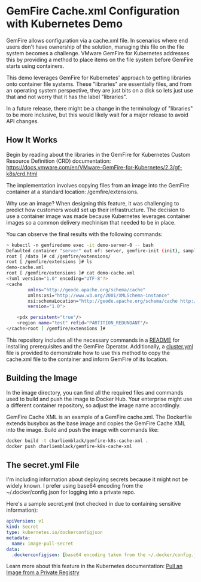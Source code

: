 # GemFire Cache.xml Configuration with Kubernetes Demo

GemFire allows configuration via a cache.xml file. In scenarios where end users don't have ownership of the solution, managing this file on the file system becomes a challenge. VMware GemFire for Kubernetes addresses this by providing a method to place items on the file system before GemFire starts using containers.

This demo leverages GemFire for Kubernetes' approach to getting libraries onto container file systems. These "libraries" are essentially files, and from an operating system perspective, they are just bits on a disk so lets just use that and not worry that it has the label "libraries".

In a future release, there might be a change in the terminology of "libraries" to be more inclusive, but this would likely wait for a major release to avoid API changes.

## How It Works
Begin by reading about the libraries in the GemFire for Kubernetes Custom Resource Definition (CRD) documentation: https://docs.vmware.com/en/VMware-GemFire-for-Kubernetes/2.3/gf-k8s/crd.html

The implementation involves copying files from an image into the GemFire container at a standard location: /gemfire/extensions.

Why use an image? When designing this feature, it was challenging to predict how customers would set up their infrastructure. The decision to use a container image was made because Kubernetes leverages container images so a common delivery mechinism that needed to be in place.

You can observe the final results with the following commands:

```bash
> kubectl -n gemfiredemo exec -it demo-server-0 -- bash
Defaulted container "server" out of: server, gemfire-init (init), sample-cache-xml (init)
root [ /data ]# cd /gemfire/extensions/
root [ /gemfire/extensions ]# ls
demo-cache.xml
root [ /gemfire/extensions ]# cat demo-cache.xml
<?xml version="1.0" encoding="UTF-8"?>
<cache
        xmlns="http://geode.apache.org/schema/cache"
        xmlns:xsi="http://www.w3.org/2001/XMLSchema-instance"
        xsi:schemaLocation="http://geode.apache.org/schema/cache http://geode.apache.org/schema/cache/cache-1.0.xsd"
        version="1.0">

    <pdx persistent="true"/>
    <region name="test" refid="PARTITION_REDUNDANT"/>
</cache>root [ /gemfire/extensions ]#
```
This repository includes all the necessary commands in a [README](/k8s/readme.md) for installing prerequisites and the GemFire Operator. Additionally, a [cluster.yml](k8s/cluster.yml) file is provided to demonstrate how to use this method to copy the cache.xml file to the container and inform GemFire of its location.

## Building the Image
In the image directory, you can find all the required files and commands used to build and push the image to Docker Hub. Your enterprise might use a different container repository, so adjust the image name accordingly.

GemFire Cache XML is an example of a GemFire cache.xml.
The Dockerfile extends busybox as the base image and copies the GemFire Cache XML into the image.
Build and push the image with commands like:

```bash
docker build -t charliemblack/gemfire-k8s-cache-xml .
docker push charliemblack/gemfire-k8s-cache-xml
```
## The secret.yml File
I'm including information about deploying secrets because it might not be widely known. I prefer using base64 encoding from the ~/.docker/config.json for logging into a private repo.

Here's a sample secret.yml (not checked in due to containing sensitive information):

```yaml
apiVersion: v1
kind: Secret
type: kubernetes.io/dockerconfigjson
metadata:
  name: image-pull-secret 
data:
  .dockerconfigjson: [base64 encoding taken from the ~/.docker/config.json]
```
Learn more about this feature in the Kubernetes documentation: [Pull an Image from a Private Registry](https://kubernetes.io/docs/tasks/configure-pod-container/pull-image-private-registry/)